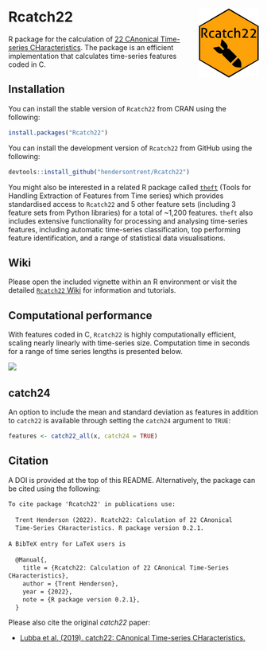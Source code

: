 
# Rcatch22 <img src="man/figures/logo.png" align="right" width="120" />

R package for the calculation of [22 CAnonical Time-series
CHaracteristics](https://github.com/DynamicsAndNeuralSystems/catch22).
The package is an efficient implementation that calculates time-series
features coded in C.

## Installation

You can install the stable version of `Rcatch22` from CRAN using the
following:

``` r
install.packages("Rcatch22")
```

You can install the development version of `Rcatch22` from GitHub using
the following:

``` r
devtools::install_github("hendersontrent/Rcatch22")
```

You might also be interested in a related R package called
[`theft`](https://github.com/hendersontrent/theft) (Tools for Handling
Extraction of Features from Time series) which provides standardised
access to `Rcatch22` and 5 other feature sets (including 3 feature sets
from Python libraries) for a total of \~1,200 features. `theft` also
includes extensive functionality for processing and analysing
time-series features, including automatic time-series classification,
top performing feature identification, and a range of statistical data
visualisations.

## Wiki

Please open the included vignette within an R environment or visit the
detailed [`Rcatch22`
Wiki](https://github.com/hendersontrent/Rcatch22/wiki/) for information
and tutorials.

## Computational performance

With features coded in C, `Rcatch22` is highly computationally
efficient, scaling nearly linearly with time-series size. Computation
time in seconds for a range of time series lengths is presented below.

![](README_files/figure-gfm/unnamed-chunk-5-1.png)<!-- -->

## catch24

An option to include the mean and standard deviation as features in
addition to `catch22` is available through setting the `catch24`
argument to `TRUE`:

``` r
features <- catch22_all(x, catch24 = TRUE)
```

## Citation

A DOI is provided at the top of this README. Alternatively, the package
can be cited using the following:


    To cite package 'Rcatch22' in publications use:

      Trent Henderson (2022). Rcatch22: Calculation of 22 CAnonical
      Time-Series CHaracteristics. R package version 0.2.1.

    A BibTeX entry for LaTeX users is

      @Manual{,
        title = {Rcatch22: Calculation of 22 CAnonical Time-Series CHaracteristics},
        author = {Trent Henderson},
        year = {2022},
        note = {R package version 0.2.1},
      }

Please also cite the original *catch22* paper:

-   [Lubba et al. (2019). catch22: CAnonical Time-series
    CHaracteristics.](https://link.springer.com/article/10.1007/s10618-019-00647-x/)
